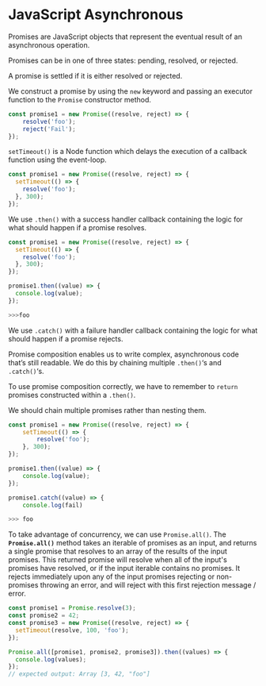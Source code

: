 # JavaScript Asynchronous



Promises are JavaScript objects that represent the eventual result of an asynchronous operation.

Promises can be in one of three states: pending, resolved, or rejected.

A promise is settled if it is either resolved or rejected.



We construct a promise by using the `new` keyword and passing an executor function to the `Promise` constructor method.

```javascript
const promise1 = new Promise((resolve, reject) => {
    resolve('foo');
    reject('Fail');
});
```



`setTimeout()` is a Node function which delays the execution of a callback function using the event-loop.

```javascript
const promise1 = new Promise((resolve, reject) => {
  setTimeout(() => {
    resolve('foo');
  }, 300);
});
```



We use `.then()` with a success handler callback containing the logic for what should happen if a promise resolves.

```javascript
const promise1 = new Promise((resolve, reject) => {
  setTimeout(() => {
    resolve('foo');
  }, 300);
});

promise1.then((value) => {
  console.log(value);
});

>>>foo
```



We use `.catch()` with a failure handler callback containing the logic for what should happen if a promise rejects.

Promise composition enables us to write complex, asynchronous code that’s still readable. We do this by chaining multiple `.then()`‘s and `.catch()`‘s.

To use promise composition correctly, we have to remember to `return` promises constructed within a `.then()`.

We should chain multiple promises rather than nesting them.

```javascript
const promise1 = new Promise((resolve, reject) => {
    setTimeout(() => {
        resolve('foo');
    }, 300);
});

promise1.then((value) => {
    console.log(value);
});

promise1.catch((value) => {
    console.log(fail)

>>> foo
```



To take advantage of concurrency, we can use `Promise.all()`. The **`Promise.all()`** method takes an iterable of promises as an input, and returns a single promise that resolves to an array of the results of the input promises. This returned promise will resolve when all of the input's promises have resolved, or if the input iterable contains no promises. It rejects immediately upon any of the input promises rejecting or non-promises throwing an error, and will reject with this first rejection message / error.

```javascript
const promise1 = Promise.resolve(3);
const promise2 = 42;
const promise3 = new Promise((resolve, reject) => {
  setTimeout(resolve, 100, 'foo');
});

Promise.all([promise1, promise2, promise3]).then((values) => {
  console.log(values);
});
// expected output: Array [3, 42, "foo"]
```

